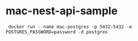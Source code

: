 # mac-nest-api-sample

```shell script
 docker run --name mac-postgres -p 5432:5432 -e POSTGRES_PASSWORD=password -d postgres
```
